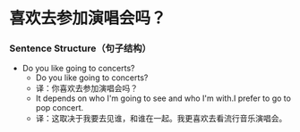 # 喜欢去参加演唱会吗？

### Sentence Structure（句子结构）

- Do you like going to concerts?
  - Do you like going to concerts?
  - 译：你喜欢去参加演唱会吗？
  - It depends on who I'm going to see and who I'm with.I prefer to go to pop concert.
  - 译：这取决于我要去见谁，和谁在一起。我更喜欢去看流行音乐演唱会。
